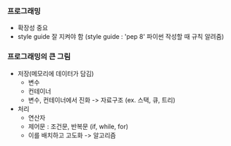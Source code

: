 ### 프로그래밍
- 확장성 중요 
- style guide 잘 지켜야 함 (style guide : 'pep 8' 파이썬 작성할 때 규칙 알려줌)

### 프로그래밍의 큰 그림
- 저장(메모리에 데이터가 담김)
  - 변수
  - 컨테이너
  - 변수, 컨테이너에서 진화 -> 자료구조 (ex. 스택, 큐, 트리)
- 처리
  - 연산자
  - 제어문 : 조건문, 반복문 (if, while, for)
  - 이를 배치하고 고도화 -> 알고리즘